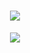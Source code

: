 <h1 align="center"> <a href="https://sunguoqi.com/"> <img src="https://readme-typing-svg.herokuapp.com/?lines=\'console.log(%22Hello%2C%20World!%22);欢迎访问我的主页!&center=true&size=27'"> </a> </h1>

<div align="center"> <img src="https://fabianocouto-activity-graph.vercel.app/graph/?username=bystart" /> </div>
